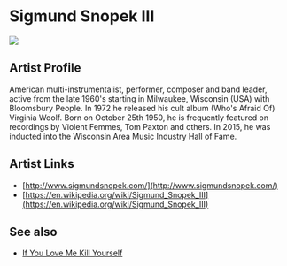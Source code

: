 # Sigmund Snopek III

![](../../asssets/artists/Sigmund_Snopek_III.png)

## Artist Profile

American multi-instrumentalist, performer, composer and band leader, active from the late 1960's starting in Milwaukee, Wisconsin (USA) with Bloomsbury People. In 1972 he released his cult album (Who's Afraid Of) Virginia Woolf. Born on October 25th 1950, he is frequently featured on recordings by Violent Femmes, Tom Paxton and others. In 2015, he was inducted into the Wisconsin Area Music Industry Hall of Fame.

## Artist Links

- [http://www.sigmundsnopek.com/](http://www.sigmundsnopek.com/)
- [https://en.wikipedia.org/wiki/Sigmund_Snopek_III](https://en.wikipedia.org/wiki/Sigmund_Snopek_III)


## See also

- [If You Love Me Kill Yourself](Sigmund_Snopek_III-If_You_Love_Me_Kill_Yourself.md)
